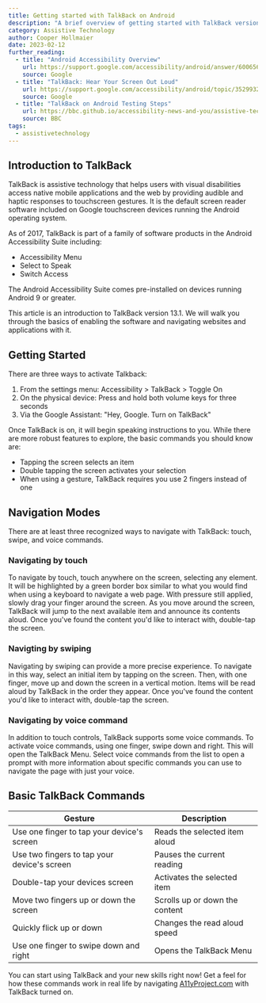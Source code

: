 ```yaml
---
title: Getting started with TalkBack on Android
description: "A brief overview of getting started with TalkBack version 13.1 on Android."
category: Assistive Technology
author: Cooper Hollmaier
date: 2023-02-12
further_reading:
  - title: "Android Accessibility Overview"
    url: https://support.google.com/accessibility/android/answer/6006564?hl=en
    source: Google
  - title: "TalkBack: Hear Your Screen Out Loud"
    url: https://support.google.com/accessibility/android/topic/3529932?hl=en&ref_topic=9078845
    source: Google
  - title: "TalkBack on Android Testing Steps"
    url: https://bbc.github.io/accessibility-news-and-you/assistive-technology/testing-steps/talkback-android.html
    source: BBC
tags:
  - assistivetechnology
---
```


## Introduction to TalkBack

TalkBack is assistive technology that helps users with visual disabilities access native mobile applications and the web by providing audible and haptic responses to touchscreen gestures. It is the default screen reader software included on Google touchscreen devices running the Android operating system.

As of 2017, TalkBack is part of a family of software products in the Android Accessibility Suite including:
- Accessibility Menu
- Select to Speak
- Switch Access

The Android Accessibility Suite comes pre-installed on devices running Android 9 or greater.

This article is an introduction to TalkBack version 13.1. We will walk you through the basics of enabling the software and navigating websites and applications with it.

## Getting Started

There are three ways to activate Talkback:
1. From the settings menu: Accessibility > TalkBack > Toggle On
2. On the physical device: Press and hold both volume keys for three seconds
3. Via the Google Assistant: "Hey, Google. Turn on TalkBack"

Once TalkBack is on, it will begin speaking instructions to you. While there are more robust features to explore, the basic commands you should know are:

- Tapping the screen selects an item
- Double tapping the screen activates your selection
- When using a gesture, TalkBack requires you use 2 fingers instead of one

## Navigation Modes

There are at least three recognized ways to navigate with TalkBack: touch, swipe, and voice commands.

### Navigating by touch

To navigate by touch, touch anywhere on the screen, selecting any element. It will be highlighted by a green border box similar to what you would find when using a keyboard to navigate a web page. With pressure still applied, slowly drag your finger around the screen. As you move around the screen, TalkBack will jump to the next available item and announce its contents aloud. Once you've found the content you'd like to interact with, double-tap the screen.

### Navigting by swiping

Navigating by swiping can provide a more precise experience. To navigate in this way, select an initial item by tapping on the screen. Then, with one finger, move up and down the screen in a vertical motion. Items will be read aloud by TalkBack in the order they appear. Once you've found the content you'd like to interact with, double-tap the screen.

### Navigating by voice command

In addition to touch controls, TalkBack supports some voice commands. To activate voice commands, using one finger, swipe down and right. This will open the TalkBack Menu. Select voice commands from the list to open a prompt with more information about specific commands you can use to navigate the page with just your voice.

## Basic TalkBack Commands

Gesture | Description
--------|------------
Use one finger to tap your device's screen | Reads the selected item aloud
Use two fingers to tap your device's screen | Pauses the current reading
Double-tap your devices screen | Activates the selected item
Move two fingers up or down the screen | Scrolls up or down the content
Quickly flick up or down | Changes the read aloud speed
Use one finger to swipe down and right | Opens the TalkBack Menu

You can start using TalkBack and your new skills right now! Get a feel for how these commands work in real life by navigating [A11yProject.com](https://www.a11yproject.com/) with TalkBack turned on.
